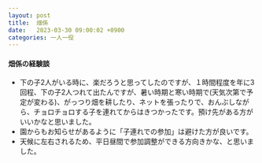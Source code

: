 ```yaml
---
layout: post
title:  畑係
date:   2023-03-30 09:00:02 +0900
categories: 一人一役
---
```

#### 畑係の経験談

- 下の子2人がいる時に、楽だろうと思ってしたのですが、１時間程度を年に3回程、下の子2人つれて出たんですが、暑い時期と寒い時期で(天気次第で予定が変わる)、がっつり畑を耕したり、ネットを張ったりで、おんぶしながら、チョロチョロする子を連れてからはきつかったです。預け先がある方がいいかなと思いました。
- 園からもお知らせがあるように「子連れでの参加」は避けた方が良いです。
- 天候に左右されるため、平日昼間で参加調整ができる方向きかな、と思いました。
